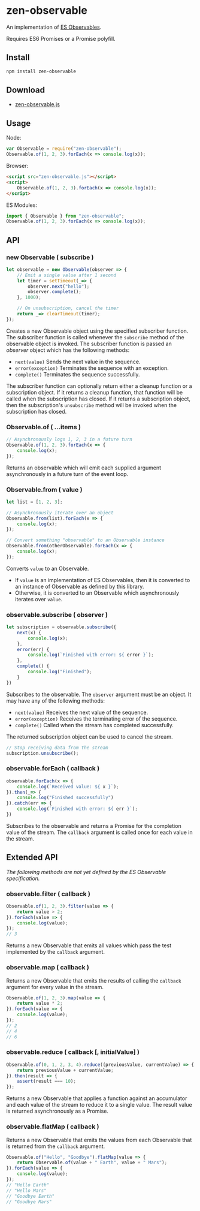 # zen-observable

An implementation of [ES Observables](https://github.com/zenparsing/es-observable).

Requires ES6 Promises or a Promise polyfill.

## Install

```sh
npm install zen-observable
```

## Download

- [zen-observable.js](https://raw.githubusercontent.com/zenparsing/zen-observable/master/zen-observable.js)

## Usage

Node:

```js
var Observable = require("zen-observable");
Observable.of(1, 2, 3).forEach(x => console.log(x));
```

Browser:

```html
<script src="zen-observable.js"></script>
<script>
    Observable.of(1, 2, 3).forEach(x => console.log(x));
</script>
```

ES Modules:

```js
import { Observable } from "zen-observable";
Observable.of(1, 2, 3).forEach(x => console.log(x));
```

## API

### new Observable ( subscribe )

```js
let observable = new Observable(observer => {
    // Emit a single value after 1 second
    let timer = setTimeout(_=> {
        observer.next("hello");
        observer.complete();
    }, 1000);

    // On unsubscription, cancel the timer
    return _=> clearTimeout(timer);
});
```

Creates a new Observable object using the specified subscriber function.  The subscriber function is called whenever the `subscribe` method of the observable object is invoked.  The subscriber function is passed an *observer* object which has the following methods:

- `next(value)` Sends the next value in the sequence.
- `error(exception)` Terminates the sequence with an exception.
- `complete()` Terminates the sequence successfully.

The subscriber function can optionally return either a cleanup function or a subscription object.  If it returns a cleanup function, that function will be called when the subscription has closed.  If it returns a subscription object, then the subscription's `unsubscribe` method will be invoked when the subscription has closed.

### Observable.of ( ...items )

```js
// Asynchronously logs 1, 2, 3 in a future turn
Observable.of(1, 2, 3).forEach(x => {
    console.log(x);
});
```

Returns an observable which will emit each supplied argument asynchronously in a future turn of the event loop.

### Observable.from ( value )

```js
let list = [1, 2, 3];

// Asynchronously iterate over an object
Observable.from(list).forEach(x => {
    console.log(x);
});
```

```js
// Convert something "observable" to an Observable instance
Observable.from(otherObservable).forEach(x => {
    console.log(x);
});
```

Converts `value` to an Observable.

- If `value` is an implementation of ES Observables, then it is converted to an instance of Observable as defined by this library.
- Otherwise, it is converted to an Observable which asynchronously iterates over `value`.

### observable.subscribe ( observer )

```js
let subscription = observable.subscribe({
    next(x) {
        console.log(x);
    },
    error(err) {
        console.log(`Finished with error: ${ error }`);
    },
    complete() {
        console.log("Finished");
    }
})
```

Subscribes to the observable.  The `observer` argument must be an object.  It may have any of the following methods:

- `next(value)` Receives the next value of the sequence.
- `error(exception)` Receives the terminating error of the sequence.
- `complete()` Called when the stream has completed successfully.

The returned subscription object can be used to cancel the stream.

```js
// Stop receiving data from the stream
subscription.unsubscribe();
```

### observable.forEach ( callback )

```js
observable.forEach(x => {
    console.log(`Received value: ${ x }`);
}).then(_=> {
    console.log("Finished successfully")
}).catch(err => {
    console.log(`Finished with error: ${ err }`);
})
```

Subscribes to the observable and returns a Promise for the completion value of the stream.  The `callback` argument is called once for each value in the stream.

## Extended API

*The following methods are not yet defined by the ES Observable specification.*

### observable.filter ( callback )

```js
Observable.of(1, 2, 3).filter(value => {
    return value > 2;
}).forEach(value => {
    console.log(value);
});
// 3
```

Returns a new Observable that emits all values which pass the test implemented by the `callback` argument.

### observable.map ( callback )

Returns a new Observable that emits the results of calling the `callback` argument for every value in the stream.

```js
Observable.of(1, 2, 3).map(value => {
    return value * 2;
}).forEach(value => {
    console.log(value);
});
// 2
// 4
// 6
```

### observable.reduce ( callback [, initialValue] )

```js
Observable.of(0, 1, 2, 3, 4).reduce((previousValue, currentValue) => {
    return previousValue + currentValue;
}).then(result => {
    assert(result === 10);
});
```

Returns a new Observable that applies a function against an accumulator and each value of the stream to reduce it to a single value.  The result value is returned asynchronously as a Promise.


### observable.flatMap ( callback )

Returns a new Observable that emits the values from each Observable that is returned from the `callback` argument.

```js
Observable.of("Hello", "Goodbye").flatMap(value => {
    return Observable.of(value + " Earth", value + " Mars");
}).forEach(value => {
    console.log(value);
});
// "Hello Earth"
// "Hello Mars"
// "Goodbye Earth"
// "Goodbye Mars"
```
